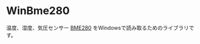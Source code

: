 # WinBme280

温度、湿度、気圧センサー [BME280](https://www.switch-science.com/catalog/2236/) をWindowsで読み取るためのライブラリです。
